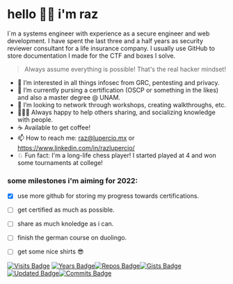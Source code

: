 # hello 🙌🏼 i'm raz

I´m a systems engineer with experience as a secure engineer and web development. I have spent the last three and a half years as security reviewer consultant for a life insurance company. I usually use GitHub to store documentation I made for the CTF and boxes I solve. 

> Always assume everything is possible! That's the real hacker mindset!

- 🔏  I’m interested in all things infosec from GRC, pentesting and privacy.
- 🌱  I’m currently pursing a certification (OSCP or something in the likes) and also a master degree @ UNAM.
- 🎳  I’m looking to network through workshops, creating walkthroughs, etc.
- 👨🏻‍🏫  Always happy to help others sharing, and socializing knowledge with people.
- ☕️  Available to get coffee!
- 📫  How to reach me: raz@lupercio.mx or https://www.linkedin.com/in/razlupercio/
- ♘  Fun fact: I'm a long-life chess player! I started played at 4 and won some tournaments at college!

### some milestones i'm aiming for 2022:

- [x] use more github for storing my progress towards certifications.
- [ ] get certified as much as possible.
- [ ] share as much knoledge as i can.
- [ ] finish the german course on duolingo.
- [ ] get some nice shirts 😎


[![Visits Badge](https://badges.pufler.dev/visits/razlupercio/razlupercio)](https://badges.pufler.dev) [![Years Badge](https://badges.pufler.dev/years/razlupercio)](https://badges.pufler.dev)[![Repos Badge](https://badges.pufler.dev/repos/razlupercio)](https://badges.pufler.dev)[![Gists Badge](https://badges.pufler.dev/gists/razlupercio)](https://badges.pufler.dev)[![Updated Badge](https://badges.pufler.dev/updated/razlupercio/razlupercio)](https://badges.pufler.dev)[![Commits Badge](https://badges.pufler.dev/commits/monthly/razlupercio)](https://badges.pufler.dev)
